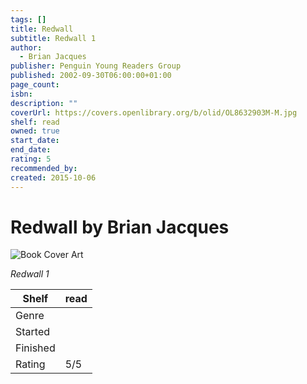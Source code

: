 ```yaml
---
tags: []
title: Redwall
subtitle: Redwall 1
author:
  - Brian Jacques
publisher: Penguin Young Readers Group
published: 2002-09-30T06:00:00+01:00
page_count: 
isbn: 
description: ""
coverUrl: https://covers.openlibrary.org/b/olid/OL8632903M-M.jpg
shelf: read
owned: true
start_date: 
end_date: 
rating: 5
recommended_by: 
created: 2015-10-06
---
```


# Redwall by Brian Jacques

![Book Cover Art](https://covers.openlibrary.org/b/olid/OL8632903M-M.jpg)

_Redwall 1_

| Shelf | read |
| --- | --- |
| Genre |  |
| Started |  |
| Finished |  |
| Rating | 5/5 |

